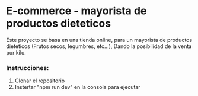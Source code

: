 # E-commerce - mayorista de productos dieteticos

Este proyecto se basa en una tienda online, para un mayorista de productos dieteticos (Frutos secos, legumbres, etc...), Dando la posibilidad de la venta por kilo.

### Instrucciones:

1. Clonar el repositorio
2. Instertar "npm run dev" en la consola para ejecutar
